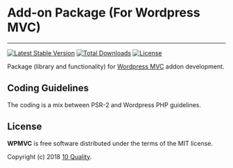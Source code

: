 # Add-on Package (For Wordpress MVC)
--------------------------------

[![Latest Stable Version](https://poser.pugx.org/10quality/wpmvc-addon/v/stable)](https://packagist.org/packages/10quality/wpmvc-addon)
[![Total Downloads](https://poser.pugx.org/10quality/wpmvc-addon/downloads)](https://packagist.org/packages/10quality/wpmvc-addon)
[![License](https://poser.pugx.org/10quality/wpmvc-addon/license)](https://packagist.org/packages/10quality/wpmvc-addon)

Package (library and functionality) for [Wordpress MVC](http://www.wordpress-mvc.com/) addon development.

## Coding Guidelines

The coding is a mix between PSR-2 and Wordpress PHP guidelines.

## License

**WPMVC** is free software distributed under the terms of the MIT license.

Copyright (c) 2018 [10 Quality](http://www.10quality.com/).
